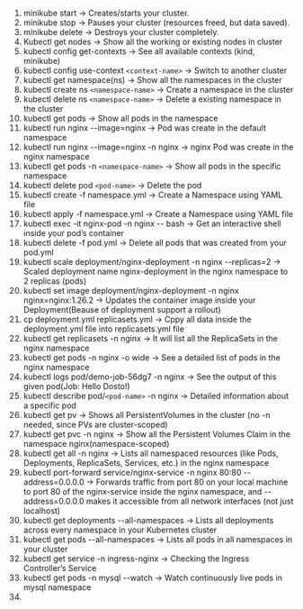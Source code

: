 1) minikube start → Creates/starts your cluster.
2) minikube stop → Pauses your cluster (resources freed, but data saved).
3) minikube delete → Destroys your cluster completely.
4) Kubectl get nodes → Show all the working or existing nodes in cluster
5) kubectl config get-contexts → See all available contexts (kind, minikube)
6) kubectl config use-context ```<context-name>``` → Switch to another cluster
7) kubectl get namespace(ns) → Show all the namespaces in the cluster
8) kubectl create ns ```<namespace-name>``` → Create a namespace in the cluster
9) kubectl delete ns ```<namespace-name>``` → Delete a existing namespace in the cluster
10) kubectl get pods → Show all pods in the namespace
11) kubectl run nginx --image=nginx → Pod was create in the default namespace
12) kubectl run nginx --image=nginx -n nginx → nginx Pod was create in the nginx namespace
13) kubectl get pods -n ```<namespace-name>``` → Show all pods in the specific namespace
14) kubectl delete pod ```<pod-name>``` → Delete the pod
15) kubectl create -f namespace.yml → Create a Namespace using YAML file
16) kubectl apply -f namespace.yml → Create a Namespace using YAML file
17) kubectl exec -it nginx-pod -n nginx -- bash → Get an interactive shell inside your pod’s container
18) kubectl delete -f pod.yml → Delete all pods that was created from your pod.yml 
19) kubectl scale deployment/nginx-deployment -n nginx --replicas=2 → Scaled deployment name nginx-deployment in the nginx namespace to 2 replicas (pods)
20) kubectl set image deployment/nginx-deployment -n nginx nginx=nginx:1.26.2 → Updates the container image inside your Deployment(Beause of deployment support a rollout)
21) cp deployment.yml replicasets.yml → Cppy all data inside the deployment.yml file into replicasets.yml file
22) kubectl get replicasets -n nginx → It will list all the ReplicaSets in the nginx namespace
23) kubectl get pods -n nginx -o wide → See a detailed list of pods in the nginx namespace
24) kubectl logs pod/demo-job-56dg7 -n nginx → See the output of this given pod(Job: Hello Dosto!)
25) kubectl describe pod/```<pod-name>``` -n nginx → Detailed information about a specific pod
26) kubectl get pv → Shows all PersistentVolumes in the cluster (no -n needed, since PVs are cluster-scoped)
27) kubectl get pvc -n nginx → Show all the Persistent Volumes Claim in the namespace nginx(namespace-scoped)
28) kubectl get all -n nginx → Lists all namespaced resources (like Pods, Deployments, ReplicaSets, Services, etc.) in the nginx namespace
29) kubectl port-forward service/nginx-service -n nginx 80:80 --address=0.0.0.0 → Forwards traffic from port 80 on your local machine to port 80 of the nginx-service inside the nginx namespace, and --address=0.0.0.0 makes it accessible from all network interfaces (not just localhost)
30) kubectl get deployments --all-namespaces → Lists all deployments across every namespace in your Kubernetes cluster
31) kubectl get pods --all-namespaces → Lists all pods in all namespaces in your cluster
32) kubectl get service -n ingress-nginx → Checking the Ingress Controller’s Service
33) kubectl get pods -n mysql --watch → Watch continuously live pods in mysql namespace
34) 








